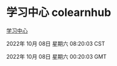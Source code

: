 # 学习中心 colearnhub
[学习中心](http://27.19.33.125:56308/colearnhub/)

2022年 10月 08日 星期六 08:20:03 CST

2022年 10月 08日 星期六 00:20:03 GMT
